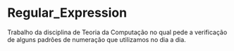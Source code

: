 # Regular_Expression
Trabalho da disciplina de Teoria da Computação no qual pede a verificação de alguns padrões de numeração que utilizamos no dia a dia.
